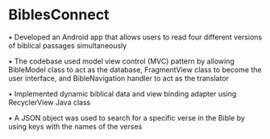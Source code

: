 # BiblesConnect
• Developed an Android app that allows users to read four different versions of biblical passages simultaneously

• The codebase used model view control (MVC) pattern by allowing BibleModel class to act as the database,
FragmentView class to become the user interface, and BibleNavigation handler to act as the translator

• Implemented dynamic biblical data and view binding adapter using RecyclerView Java class

• A JSON object was used to search for a specific verse in the Bible by using keys with the names of the verses
